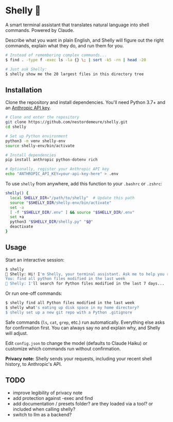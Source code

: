 # Shelly 🐚

A smart terminal assistant that translates natural language into shell commands. Powered by Claude.

Describe what you want in plain English, and Shelly will figure out the right commands, explain what they do, and run them for you.

```sh
# Instead of remembering complex commands...
$ find . -type f -exec ls -la {} \; | sort -k5 -rn | head -20

# Just ask Shelly:
$ shelly show me the 20 largest files in this directory tree
```

## Installation

Clone the repository and install dependencies. You'll need Python 3.7+ and an [Anthropic API key](https://console.anthropic.com/).

```sh
# Clone and enter the repository
git clone https://github.com/nestordemeure/shelly.git
cd shelly

# Set up Python environment
python3 -m venv shelly-env
source shelly-env/bin/activate

# Install dependencies
pip install anthropic python-dotenv rich

# Optionally, register your Anthropic API key
echo "ANTHROPIC_API_KEY=your-api-key-here" > .env
```

To use `shelly` from anywhere, add this function to your `.bashrc` or `.zshrc`:

```bash
shelly() {
  local SHELLY_DIR="/path/to/shelly"  # Update this path
  source "$SHELLY_DIR/shelly-env/bin/activate"
  set -a
  [ -f "$SHELLY_DIR/.env" ] && source "$SHELLY_DIR/.env"
  set +a
  python3 "$SHELLY_DIR/shelly.py" "$@"
  deactivate
}
```

## Usage

Start an interactive session:

```sh
$ shelly
🐚 Shelly: Hi! I'm Shelly, your terminal assistant. Ask me to help you run any shell commands!
You: find all python files modified in the last week
🐚 Shelly: I'll search for Python files modified in the last 7 days...
```

Or run one-off commands:

```sh
$ shelly find all Python files modified in the last week
$ shelly what's eating up disk space in my home directory?
$ shelly set up a new git repo with a Python .gitignore
```

Safe commands (`ls`, `cat`, `grep`, etc.) run automatically. Everything else asks for confirmation first. You can always say no and explain why, and Shelly will adjust.

Edit `config.json` to change the model (defaults to Claude Haiku) or customize which commands run without confirmation.

**Privacy note:** Shelly sends your requests, including your recent shell history, to Anthropic's API.

## TODO

* improve legibility of privacy note
* add protection against -exec and find
* add documentation / presets folder? are they loaded via a tool? or included when calling shelly?
* switch to llm as a backend?